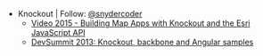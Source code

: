 * Knockout | Follow: [@snydercoder](https://github.com/snydercoder)
  * [Video 2015 - Building Map Apps with Knockout and the Esri JavaScript API](http://video.esri.com/watch/4539/building-map-apps-with-knockout-and-the-esri-javascript-api)
  * [DevSummit 2013: Knockout, backbone and Angular samples](http://driskull.github.io/framework-samples-js)
